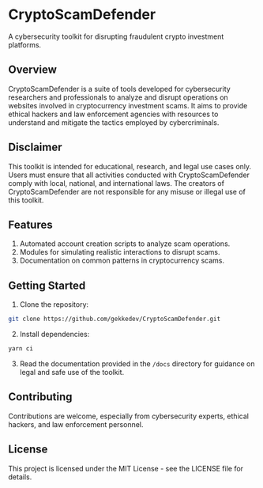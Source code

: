 # CryptoScamDefender

A cybersecurity toolkit for disrupting fraudulent crypto investment platforms.

## Overview

CryptoScamDefender is a suite of tools developed for cybersecurity researchers and professionals to analyze and disrupt operations on websites involved in cryptocurrency investment scams. It aims to provide ethical hackers and law enforcement agencies with resources to understand and mitigate the tactics employed by cybercriminals.

## Disclaimer

This toolkit is intended for educational, research, and legal use cases only. Users must ensure that all activities conducted with CryptoScamDefender comply with local, national, and international laws. The creators of CryptoScamDefender are not responsible for any misuse or illegal use of this toolkit.

## Features

1. Automated account creation scripts to analyze scam operations.
2. Modules for simulating realistic interactions to disrupt scams.
3. Documentation on common patterns in cryptocurrency scams.

## Getting Started

1. Clone the repository:
```bash
git clone https://github.com/gekkedev/CryptoScamDefender.git
```

2. Install dependencies:
```bash
yarn ci
```

3. Read the documentation provided in the `/docs` directory for guidance on legal and safe use of the toolkit.

## Contributing

Contributions are welcome, especially from cybersecurity experts, ethical hackers, and law enforcement personnel.

## License

This project is licensed under the MIT License - see the LICENSE file for details.